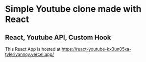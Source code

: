 # Simple Youtube clone made with React

## React, Youtube API, Custom Hook

This React App is hosted at https://react-youtube-kx3un05xa-tylerjvannoy.vercel.app/
